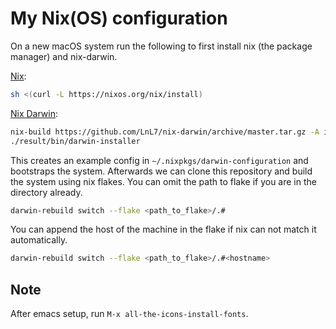 # My Nix(OS) configuration

On a new macOS system run the following to first install nix (the package manager) and nix-darwin.

[Nix](https://nixos.org/download.html#nix-install-macos): 
```sh
sh <(curl -L https://nixos.org/nix/install)
```

[Nix Darwin](https://github.com/lnl7/nix-darwin):
```sh
nix-build https://github.com/LnL7/nix-darwin/archive/master.tar.gz -A installer
./result/bin/darwin-installer
```

This creates an example config in `~/.nixpkgs/darwin-configuration` and bootstraps the system.
Afterwards we can clone this repository and build the system using nix flakes. You can omit the
path to flake if you are in the directory already.
```sh
darwin-rebuild switch --flake <path_to_flake>/.#
```

You can append the host of the machine in the flake if nix can not match it automatically.
```sh
darwin-rebuild switch --flake <path_to_flake>/.#<hostname>
```

## Note

After emacs setup, run `M-x all-the-icons-install-fonts`.
